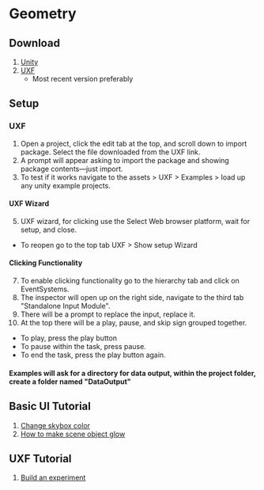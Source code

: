 # Geometry

## Download
1. [Unity](https://unity.com/pricing#plans-student-and-hobbyist)
2. [UXF](https://github.com/immersivecognition/unity-experiment-framework/releases)
    - Most recent version preferably

## Setup 
### UXF 
1. Open a project, click the edit tab at the top, and scroll down to import package. Select the file downloaded from the UXF link.
2. A prompt will appear asking to import the package and showing package contents—just import.
3. To test if it works navigate to the assets > UXF > Examples > load up any unity example projects.
#### UXF Wizard
5. UXF wizard, for clicking use the Select Web browser platform, wait for setup, and close.
  - To reopen go to the top tab UXF > Show setup Wizard 
#### Clicking Functionality        
7. To enable clicking functionality go to the hierarchy tab and click on EventSystems.
8. The inspector will open up on the right side, navigate to the third tab "Standalone Input Module".
10. There will be a prompt to replace the input, replace it.
11. At the top there will be a play, pause, and skip sign grouped together.
  - To play, press the play button
  - To pause within the task, press pause.
  - To end the task, press the play button again.
    
#### Examples will ask for a directory for data output, within the project folder, create a folder named "DataOutput" 
    
## Basic UI Tutorial
1. [Change skybox color](https://discussions.unity.com/t/unity-5-how-to-change-skybox-color/134411)
2. [How to make scene object glow](https://sharpcoderblog.com/blog/unity-3d-glowing-object-tutorial)
## UXF Tutorial 
1. [Build an experiment](https://immersivecognition.com/uxf-tutorial/)
